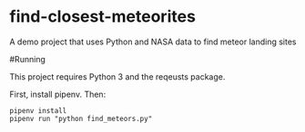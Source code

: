 # find-closest-meteorites
A demo project that uses Python and NASA data to find meteor landing sites

#Running

This project requires Python 3 and the reqeusts package.

First, install pipenv. Then:

```
pipenv install 
pipenv run "python find_meteors.py"
```

